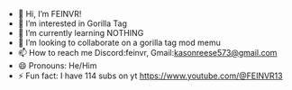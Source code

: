 - 👋 Hi, I’m FEINVR!
- 👀 I’m interested in Gorilla Tag
- 🌱 I’m currently learning NOTHING
- 💞️ I’m looking to collaborate on a gorilla tag mod memu
- 📫 How to reach me Discord:feinvr, Gmail:kasonreese573@gmail.com
- 😄 Pronouns: He/Him
- ⚡ Fun fact: I have 114 subs on yt https://www.youtube.com/@FEINVR13
